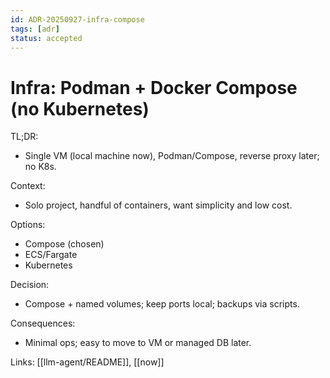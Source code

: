 ```yaml
---
id: ADR-20250927-infra-compose
tags: [adr]
status: accepted
---
```

# Infra: Podman + Docker Compose (no Kubernetes)

TL;DR:
- Single VM (local machine now), Podman/Compose, reverse proxy later; no K8s.

Context:
- Solo project, handful of containers, want simplicity and low cost.

Options:
- Compose (chosen)
- ECS/Fargate
- Kubernetes

Decision:
- Compose + named volumes; keep ports local; backups via scripts.

Consequences:
- Minimal ops; easy to move to VM or managed DB later.

Links: [[llm-agent/README]], [[now]]

